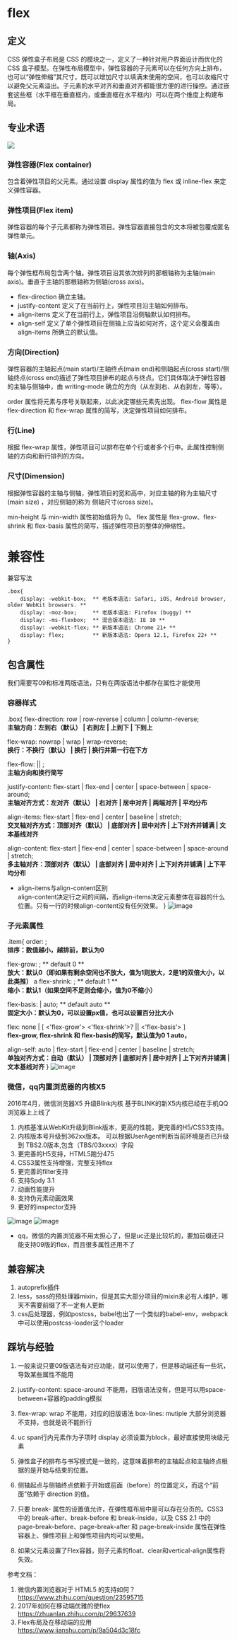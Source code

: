# flex
## 定义
CSS 弹性盒子布局是 CSS 的模块之一，定义了一种针对用户界面设计而优化的 CSS 盒子模型。在弹性布局模型中，弹性容器的子元素可以在任何方向上排布，也可以“弹性伸缩”其尺寸，既可以增加尺寸以填满未使用的空间，也可以收缩尺寸以避免父元素溢出。子元素的水平对齐和垂直对齐都能很方便的进行操控。通过嵌套这些框（水平框在垂直框内，或垂直框在水平框内）可以在两个维度上构建布局。

## 专业术语

<img src="https://mdn.mozillademos.org/files/12998/flexbox.png"> 

### 弹性容器(Flex container)
包含着弹性项目的父元素。通过设置 display 属性的值为 flex 或 inline-flex 来定义弹性容器。
### 弹性项目(Flex item)
弹性容器的每个子元素都称为弹性项目。弹性容器直接包含的文本将被包覆成匿名弹性单元。

### 轴(Axis)
每个弹性框布局包含两个轴。弹性项目沿其依次排列的那根轴称为主轴(main axis)。垂直于主轴的那根轴称为侧轴(cross axis)。

- flex-direction 确立主轴。
- justify-content 定义了在当前行上，弹性项目沿主轴如何排布。
- align-items 定义了在当前行上，弹性项目沿侧轴默认如何排布。
- align-self 定义了单个弹性项目在侧轴上应当如何对齐，这个定义会覆盖由 align-items 所确立的默认值。
### 方向(Direction)
弹性容器的主轴起点(main start)/主轴终点(main end)和侧轴起点(cross start)/侧轴终点(cross end)描述了弹性项目排布的起点与终点。它们具体取决于弹性容器的主轴与侧轴中，由 writing-mode 确立的方向（从左到右、从右到左，等等）。

order 属性将元素与序号关联起来，以此决定哪些元素先出现。
flex-flow 属性是 flex-direction 和 flex-wrap 属性的简写，决定弹性项目如何排布。
### 行(Line)
根据 flex-wrap 属性，弹性项目可以排布在单个行或者多个行中。此属性控制侧轴的方向和新行排列的方向。

### 尺寸(Dimension)
根据弹性容器的主轴与侧轴，弹性项目的宽和高中，对应主轴的称为主轴尺寸(main size) ，对应侧轴的称为 侧轴尺寸(cross size)。

min-height 与 min-width 属性初始值将为 0。
flex 属性是 flex-grow、flex-shrink 和 flex-basis 属性的简写，描述弹性项目的整体的伸缩性。

# 兼容性

兼容写法
```
.box{
    display: -webkit-box;  ** 老版本语法: Safari, iOS, Android browser, older WebKit browsers. **
    display: -moz-box;     ** 老版本语法: Firefox (buggy) **
    display: -ms-flexbox;  ** 混合版本语法: IE 10 **
    display: -webkit-flex; ** 新版本语法: Chrome 21+ **
    display: flex;         ** 新版本语法: Opera 12.1, Firefox 22+ **
}
```

## 包含属性
我们需要写09和标准两版语法，只有在两版语法中都存在属性才能使用

### 容器样式

.box{
flex-direction: row | row-reverse | column | column-reverse;  
**主轴方向：左到右（默认） | 右到左 | 上到下 | 下到上**

flex-wrap: nowrap | wrap | wrap-reverse;  
**换行：不换行（默认） | 换行 | 换行并第一行在下方**

flex-flow: <flex-direction> || <flex-wrap>;  
**主轴方向和换行简写**

justify-content: flex-start | flex-end | center | space-between | space-around;  
**主轴对齐方式：左对齐（默认） | 右对齐 | 居中对齐 | 两端对齐 | 平均分布**

align-items: flex-start | flex-end | center | baseline | stretch;  
**交叉轴对齐方式：顶部对齐（默认） | 底部对齐 | 居中对齐 | 上下对齐并铺满 | 文本基线对齐**

align-content: flex-start | flex-end | center | space-between | space-around | stretch;  
**多主轴对齐：顶部对齐（默认） | 底部对齐 | 居中对齐 | 上下对齐并铺满 | 上下平均分布**

- align-items与align-content区别  
align-content决定行之间的间隔，而align-items决定元素整体在容器的什么位置。只有一行的时候align-content没有任何效果。
}
![image](https://pic1.zhimg.com/50/v2-8e8af8ed773cb0fe348a1ed804314ea8_hd.jpg)

### 子元素属性

.item{
order: <integer>;  
**排序：数值越小，越排前，默认为0**

flex-grow: <number>;   ** default 0 **  
**放大：默认0（即如果有剩余空间也不放大，值为1则放大，2是1的双倍大小，以此类推）**
a
flex-shrink: <number>;   ** default 1 **  
**缩小：默认1（如果空间不足则会缩小，值为0不缩小）**

flex-basis: <length> | auto;   ** default auto **  
**固定大小：默认为0，可以设置px值，也可以设置百分比大小**

flex: none | [ <'flex-grow'> <'flex-shrink'>? || <'flex-basis'> ]  
**flex-grow, flex-shrink 和 flex-basis的简写，默认值为0 1 auto，**

align-self: auto | flex-start | flex-end | center | baseline | stretch;    
**单独对齐方式：自动（默认） | 顶部对齐 | 底部对齐 | 居中对齐 | 上下对齐并铺满 | 文本基线对齐**
}
![image](https://pic4.zhimg.com/50/v2-ad7c2e73a8323de4d5d35abbd2eb848d_hd.jpg)


###  微信，qq内置浏览器的内核X5
2016年4月，微信浏览器X5 升级Blink内核
基于BLINK的新X5内核已经在手机QQ浏览器上上线了

1. 内核基准从WebKit升级到Blink版本，更高的性能，更完善的H5/CSS3支持。
2. 内核版本号升级到362xx版本。 可以根据UserAgent判断当前环境是否已升级到 TBS2.0版本,包含（TBS/03xxxx）字段
3. 更完善的H5支持，HTML5跑分475
4. CSS3属性支持增强，完整支持flex
5. 更完善的filter支持
6. 支持Spdy 3.1
7. 动画性能提升
8. 支持伪元素动画效果
9. 更好的inspector支持

![image](https://pic2.zhimg.com/v2-0ea0d2af9d3240721395bdce9f815917_r.jpg)
![image](https://pic3.zhimg.com/50/v2-ef72c245e66fca96d257d37ee243ae06_hd.jpg)

- qq，微信的内置浏览器不用太担心了，但是uc还是比较坑的，要加前缀还只能支持09版的flex，而且很多属性还用不了


## 兼容解决
1. autoprefix插件
2. less，sass的预处理器mixin，但是其实大部分项目的mixin未必有人维护，哪天不需要前缀了不一定有人更新
3. css后处理器，例如postcss，babel也出了一个类似的babel-env，webpack中可以使用postcss-loader这个loader


## 踩坑与经验
1. 一般来说只要09版语法有对应功能，就可以使用了，但是移动端还有一些坑，导致某些属性不能用

2. justify-content: space-around 不能用，旧版语法没有，但是可以用space-between+容器的padding模拟

3. flex-wrap: wrap 不能用，对应的旧版语法 box-lines: mutiple 大部分浏览器不支持，也就是说不能折行

4. uc span行内元素作为子项时 display 必须设置为block，最好直接使用块级元素

5. 弹性盒子的排布与书写模式是一致的，这意味着排布的主轴起点和主轴终点根据的是开始与结束的位置。

6. 侧轴起点与侧轴终点依赖于开始或前面（before）的位置定义，而这个“前面”依赖于 direction 的值。

7. 只要 break- 属性的设置值允许，在弹性框布局中是可以存在分页的。CSS3 中的 break-after、break-before 和 break-inside，以及 CSS 2.1 中的 page-break-before、page-break-after 和 page-break-inside 属性在弹性容器上、弹性项目上和弹性项目内均可以使用。

8. 如果父元素设置了Flex容器，则子元素的float、clear和vertical-align属性将失效。


参考文档：
1. 微信内置浏览器对于 HTML5 的支持如何？  
https://www.zhihu.com/question/23595715  
2. 2017年如何在移动端优雅的使flex  
https://zhuanlan.zhihu.com/p/29637639  
3. Flex布局及在移动端的应用      
https://www.jianshu.com/p/9a504d3c18fc